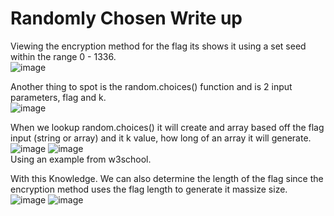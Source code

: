 # Randomly Chosen Write up

Viewing the encryption method for the flag its shows it using a set seed within the range 0 - 1336.<br/>
![image](https://github.com/ShadowBringer007/CTF_Repository/assets/47370367/e76be65c-6574-4231-b7c1-15bcebc105d8)
<br/>

Another thing to spot is the random.choices() function and is 2 input parameters, flag and k. <br/>
![image](https://github.com/ShadowBringer007/CTF_Repository/assets/47370367/70fa11bb-cda6-4e50-a8f0-18227defa93d)
<br/>

When we lookup random.choices() it will create and array based off the flag input (string or array) and it k value, how long of an array it will generate. <br/>
![image](https://github.com/ShadowBringer007/CTF_Repository/assets/47370367/4a060767-5dc1-4e45-9ec5-b6982428fca9)
![image](https://github.com/ShadowBringer007/CTF_Repository/assets/47370367/76633b95-4b35-48ee-a9a7-115e995d6645)
<br/>
Using an example from w3school.<br/>

With this Knowledge. We can also determine the length of the flag since the encryption method uses the flag length to generate it massize size.<br/>
![image](https://github.com/ShadowBringer007/CTF_Repository/assets/47370367/84fa329c-6281-42d5-8f61-3d60b40dff47)
![image](https://github.com/ShadowBringer007/CTF_Repository/assets/47370367/0cacf30c-8d0f-42fd-8090-73914bbb13fc)
